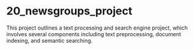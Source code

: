 # 20_newsgroups_project

This project outlines a text processing and search engine project, which involves several components including text preprocessing, document indexing, and semantic searching. 

